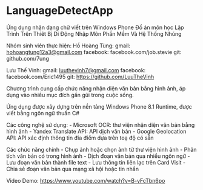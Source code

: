 # LanguageDetectApp
Ứng dụng nhận dạng chữ viết trên Windows Phone
Đồ án môn học
  Lập Trình Trên Thiêt Bị Di Động
  Nhập Môn Phần Mềm Và Hệ Thống Nhúng
  
Nhóm sinh viên thực hiện:
  Hồ Hoàng Tùng:
      gmail: hohoangtung12a3@gmail.com
      facebook: facebook.com/job.stevie
      git: github.com/7ung
  
  Lưu Thế Vinh:
    gmail: luuthevinh7@gmail.com
    facebook: facebook.com/Eric1495
    git: https://github.com/LuuTheVinh

  
Chương trình cung cấp chức năng nhận diện văn bản bằng hình ảnh, áp dụng vào nhiều mục đích gần gũi trong cuộc sống.

Ứng dụng được xây dựng trên nền tảng Windows Phone 8.1 Runtime, được viết bằng ngôn ngữ thuần C#

Các công nghệ sử dụng:
    - Microsoft OCR: thư viện nhận diện văn bản bằng hình ảnh
    - Yandex Translate API: API dịch văn bản
    - Google Geolocation API: API xác định thông tin đia điểm dựa trên toạ độ có sẵn

Các chức năng chính
    - Chụp ảnh hoặc chọn ảnh từ thư viện hình ảnh
    - Phân tích văn bản có trong hình ảnh
    - Dịch đoạn văn bản qua nhiểu ngôn ngữ
    - Lưu đoạn văn bản thành file text
    - Lưu thông tin liên lạc trên Card Visit
    - Chia sẻ đoạn văn bản qua mạng xã hội hoặc tin nhắn
    
Video Demo:
    https://www.youtube.com/watch?v=B-vFcTbn6po
  
